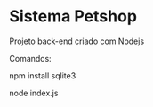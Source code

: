 
# Sistema Petshop #

Projeto back-end criado com Nodejs

Comandos:

npm install sqlite3

node index.js
